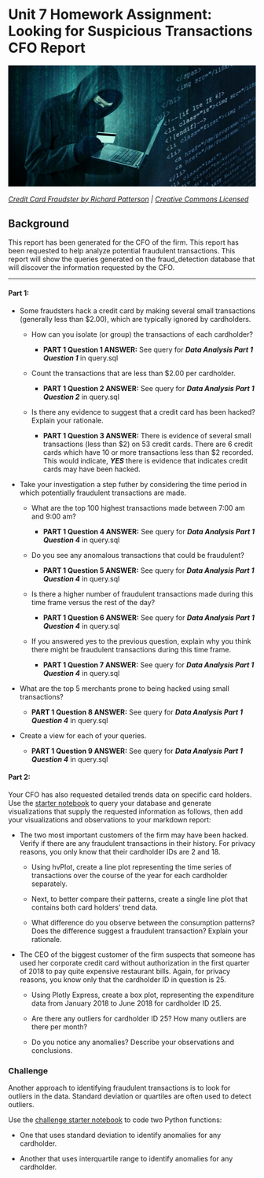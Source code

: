 # Unit 7 Homework Assignment: Looking for Suspicious Transactions CFO Report

![Credit card fraudster](Images/credit_card_fraudster.jpg)

*[Credit Card Fraudster by Richard Patterson](https://www.flickr.com/photos/136770128@N07/42252105582/) | [Creative Commons Licensed](https://creativecommons.org/licenses/by/2.0/)*

## Background

This report has been generated for the CFO of the firm. This report has been requested to help analyze potential fraudulent transactions. This report will show the queries generated on the fraud_detection database that will discover the information requested by the CFO.


---


#### Part 1:

* Some fraudsters hack a credit card by making several small transactions (generally less than $2.00), which are typically ignored by cardholders. 

  * How can you isolate (or group) the transactions of each cardholder?

    - **PART 1 Question 1 ANSWER:** See query for ***Data Analysis Part 1 Question 1*** in query.sql

  * Count the transactions that are less than $2.00 per cardholder. 
   
    - **PART 1 Question 2 ANSWER:**  See query for ***Data Analysis Part 1 Question 2*** in query.sql
  
  * Is there any evidence to suggest that a credit card has been hacked? Explain your rationale.

    - **PART 1 Question 3 ANSWER:**  There is evidence of several small transactions (less than $2) on 53 credit cards. There are 6 credit cards which have 10 or more transactions less than $2 recorded. This would indicate, ***YES*** there is evidence that indicates credit cards may have been hacked. 


* Take your investigation a step futher by considering the time period in which potentially fraudulent transactions are made. 

  * What are the top 100 highest transactions made between 7:00 am and 9:00 am?

    - **PART 1 Question 4 ANSWER:**  See query for ***Data Analysis Part 1 Question 4*** in query.sql


  * Do you see any anomalous transactions that could be fraudulent?

    - **PART 1 Question 5 ANSWER:**  See query for ***Data Analysis Part 1 Question 4*** in query.sql

  * Is there a higher number of fraudulent transactions made during this time frame versus the rest of the day?

    - **PART 1 Question 6 ANSWER:**  See query for ***Data Analysis Part 1 Question 4*** in query.sql

  * If you answered yes to the previous question, explain why you think there might be fraudulent transactions during this time frame.

    - **PART 1 Question 7 ANSWER:**  See query for ***Data Analysis Part 1 Question 4*** in query.sql

* What are the top 5 merchants prone to being hacked using small transactions?

  - **PART 1 Question 8 ANSWER:**  See query for ***Data Analysis Part 1 Question 4*** in query.sql

* Create a view for each of your queries.

  - **PART 1 Question 9 ANSWER:**  See query for ***Data Analysis Part 1 Question 4*** in query.sql

#### Part 2:

Your CFO has also requested detailed trends data on specific card holders. Use the [starter notebook](Starter_Files/challenge.ipynb) to query your database and generate visualizations that supply the requested information as follows, then add your visualizations and observations to your markdown report:      

* The two most important customers of the firm may have been hacked. Verify if there are any fraudulent transactions in their history. For privacy reasons, you only know that their cardholder IDs are 2 and 18.

  * Using hvPlot, create a line plot representing the time series of transactions over the course of the year for each cardholder separately. 
  
  * Next, to better compare their patterns, create a single line plot that contains both card holders' trend data.  

  * What difference do you observe between the consumption patterns? Does the difference suggest a fraudulent transaction? Explain your rationale.

* The CEO of the biggest customer of the firm suspects that someone has used her corporate credit card without authorization in the first quarter of 2018 to pay quite expensive restaurant bills. Again, for privacy reasons, you know only that the cardholder ID in question is 25.

  * Using Plotly Express, create a box plot, representing the expenditure data from January 2018 to June 2018 for cardholder ID 25.
  
  * Are there any outliers for cardholder ID 25? How many outliers are there per month?

  * Do you notice any anomalies? Describe your observations and conclusions.

### Challenge

Another approach to identifying fraudulent transactions is to look for outliers in the data. Standard deviation or quartiles are often used to detect outliers.

Use the [challenge starter notebook](Starter_Files/challenge.ipynb) to code two Python functions:

* One that uses standard deviation to identify anomalies for any cardholder.

* Another that uses interquartile range to identify anomalies for any cardholder.

